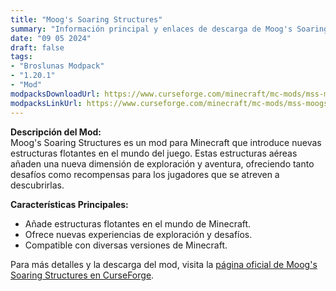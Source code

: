 ```yaml
---
title: "Moog's Soaring Structures"
summary: "Información principal y enlaces de descarga de Moog's Soaring Structures"
date: "09 05 2024"
draft: false
tags:
- "Broslunas Modpack"
- "1.20.1"
- "Mod"
modpacksDownloadUrl: https://www.curseforge.com/minecraft/mc-mods/mss-moogs-soaring-structures/files/all?page=1&pageSize=20&version=1.20.1&gameVersionTypeId=1
modpacksLinkUrl: https://www.curseforge.com/minecraft/mc-mods/mss-moogs-soaring-structures
---
```


**Descripción del Mod:**  
Moog's Soaring Structures es un mod para Minecraft que introduce nuevas estructuras flotantes en el mundo del juego. Estas estructuras aéreas añaden una nueva dimensión de exploración y aventura, ofreciendo tanto desafíos como recompensas para los jugadores que se atreven a descubrirlas.

**Características Principales:**
- Añade estructuras flotantes en el mundo de Minecraft.
- Ofrece nuevas experiencias de exploración y desafíos.
- Compatible con diversas versiones de Minecraft.

Para más detalles y la descarga del mod, visita la [página oficial de Moog's Soaring Structures en CurseForge](https://www.curseforge.com/minecraft/mc-mods/mss-moogs-soaring-structures).
